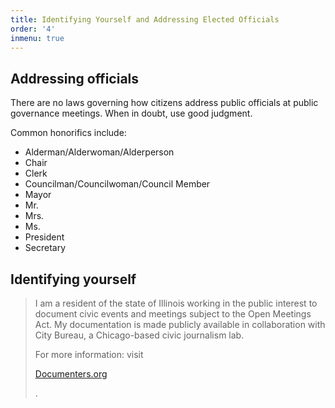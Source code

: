 ```yaml
---
title: Identifying Yourself and Addressing Elected Officials
order: '4'
inmenu: true
---
```

## Addressing officials

There are no laws governing how citizens address public officials at public governance meetings. When in doubt, use good judgment.

Common honorifics include:

* Alderman/Alderwoman/Alderperson
* Chair
* Clerk
* Councilman/Councilwoman/Council Member
* Mayor
* Mr.
* Mrs.
* Ms.
* President
* Secretary

## Identifying yourself

> I am a resident of the state of Illinois working in the public interest to document civic events and meetings subject to the Open Meetings Act. My documentation is made publicly available in collaboration with City Bureau, a Chicago-based civic journalism lab.
>
> For more information: visit 
>
> [Documenters.org](https://beta.documenters.org/)
>
> .
